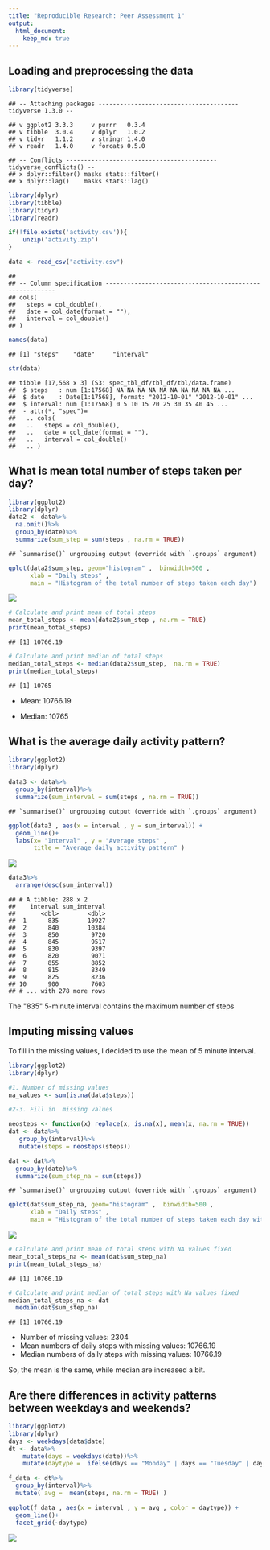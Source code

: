 ```yaml
---
title: "Reproducible Research: Peer Assessment 1"
output: 
  html_document:
    keep_md: true
---
```




## Loading and preprocessing the data


```r
library(tidyverse)
```

```
## -- Attaching packages --------------------------------------- tidyverse 1.3.0 --
```

```
## v ggplot2 3.3.3     v purrr   0.3.4
## v tibble  3.0.4     v dplyr   1.0.2
## v tidyr   1.1.2     v stringr 1.4.0
## v readr   1.4.0     v forcats 0.5.0
```

```
## -- Conflicts ------------------------------------------ tidyverse_conflicts() --
## x dplyr::filter() masks stats::filter()
## x dplyr::lag()    masks stats::lag()
```

```r
library(dplyr)
library(tibble)
library(tidyr)
library(readr)

if(!file.exists('activity.csv')){
    unzip('activity.zip')
}

data <- read_csv("activity.csv")
```

```
## 
## -- Column specification --------------------------------------------------------
## cols(
##   steps = col_double(),
##   date = col_date(format = ""),
##   interval = col_double()
## )
```

```r
names(data)
```

```
## [1] "steps"    "date"     "interval"
```

```r
str(data)
```

```
## tibble [17,568 x 3] (S3: spec_tbl_df/tbl_df/tbl/data.frame)
##  $ steps   : num [1:17568] NA NA NA NA NA NA NA NA NA NA ...
##  $ date    : Date[1:17568], format: "2012-10-01" "2012-10-01" ...
##  $ interval: num [1:17568] 0 5 10 15 20 25 30 35 40 45 ...
##  - attr(*, "spec")=
##   .. cols(
##   ..   steps = col_double(),
##   ..   date = col_date(format = ""),
##   ..   interval = col_double()
##   .. )
```

## What is mean total number of steps taken per day?


```r
library(ggplot2)
library(dplyr)
data2 <- data%>%
  na.omit()%>%
  group_by(date)%>%
  summarize(sum_step = sum(steps , na.rm = TRUE))
```

```
## `summarise()` ungrouping output (override with `.groups` argument)
```

```r
qplot(data2$sum_step, geom="histogram" ,  binwidth=500 , 
      xlab = "Daily steps" ,
      main = "Histogram of the total number of steps taken each day") 
```

![](PA1_template_files/figure-html/unnamed-chunk-2-1.png)<!-- -->

```r
# Calculate and print mean of total steps
mean_total_steps <- mean(data2$sum_step , na.rm = TRUE)
print(mean_total_steps)
```

```
## [1] 10766.19
```

```r
# Calculate and print median of total steps
median_total_steps <- median(data2$sum_step,  na.rm = TRUE)
print(median_total_steps)
```

```
## [1] 10765
```

- Mean:  10766.19

- Median: 10765

## What is the average daily activity pattern?


```r
library(ggplot2)
library(dplyr)

data3 <- data%>%
  group_by(interval)%>%
  summarize(sum_interval = sum(steps , na.rm = TRUE))
```

```
## `summarise()` ungrouping output (override with `.groups` argument)
```

```r
ggplot(data3 , aes(x = interval , y = sum_interval)) + 
  geom_line()+
  labs(x= "Interval" , y = "Average steps" ,  
       title = "Average daily activity pattern" )
```

![](PA1_template_files/figure-html/unnamed-chunk-3-1.png)<!-- -->

```r
data3%>%
  arrange(desc(sum_interval))
```

```
## # A tibble: 288 x 2
##    interval sum_interval
##       <dbl>        <dbl>
##  1      835        10927
##  2      840        10384
##  3      850         9720
##  4      845         9517
##  5      830         9397
##  6      820         9071
##  7      855         8852
##  8      815         8349
##  9      825         8236
## 10      900         7603
## # ... with 278 more rows
```
The "835" 5-minute interval contains the maximum number of steps

## Imputing missing values

To fill in the missing values, I decided to use the mean of 5 minute interval.

```r
library(ggplot2)
library(dplyr)

#1. Number of missing values
na_values <- sum(is.na(data$steps))

#2-3. Fill in  missing values

neosteps <- function(x) replace(x, is.na(x), mean(x, na.rm = TRUE))
dat <- data%>% 
   group_by(interval)%>%
   mutate(steps = neosteps(steps))

dat <- dat%>%
  group_by(date)%>%
  summarize(sum_step_na = sum(steps))
```

```
## `summarise()` ungrouping output (override with `.groups` argument)
```

```r
qplot(dat$sum_step_na, geom="histogram" ,  binwidth=500 , 
      xlab = "Daily steps" ,
      main = "Histogram of the total number of steps taken each day with Na values fixed") 
```

![](PA1_template_files/figure-html/unnamed-chunk-4-1.png)<!-- -->

```r
# Calculate and print mean of total steps with NA values fixed
mean_total_steps_na <- mean(dat$sum_step_na)
print(mean_total_steps_na)
```

```
## [1] 10766.19
```

```r
# Calculate and print median of total steps with Na values fixed 
median_total_steps_na <- dat
  median(dat$sum_step_na)
```

```
## [1] 10766.19
```


- Number of missing values: 2304
- Mean numbers of daily steps with missing values: 10766.19
- Median numbers of daily steps with missing values: 10766.19

So, the mean is the same, while median are increased a bit.

## Are there differences in activity patterns between weekdays and weekends?


```r
library(ggplot2)
library(dplyr)
days <- weekdays(data$date)
dt <- data%>%
    mutate(days = weekdays(date))%>%
    mutate(daytype =  ifelse(days == "Monday" | days == "Tuesday" | days == "Wednseday" | days == "Thursday" | days == "Friday", "Weekdays" , "Weekend"))

f_data <- dt%>%
  group_by(interval)%>%
  mutate( avg =  mean(steps, na.rm = TRUE) )

ggplot(f_data , aes(x = interval , y = avg , color = daytype)) +
  geom_line()+
  facet_grid(~daytype)
```

![](PA1_template_files/figure-html/unnamed-chunk-5-1.png)<!-- -->


